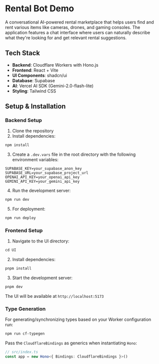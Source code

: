 # Rental Bot Demo

A conversational AI-powered rental marketplace that helps users find and rent various items like cameras, drones, and gaming consoles. The application features a chat interface where users can naturally describe what they're looking for and get relevant rental suggestions.

## Tech Stack

- **Backend**: Cloudflare Workers with Hono.js
- **Frontend**: React + Vite
- **UI Components**: shadcn/ui
- **Database**: Supabase
- **AI**: Vercel AI SDK (Gemini-2.0-flash-lite)
- **Styling**: Tailwind CSS

## Setup & Installation

### Backend Setup

1. Clone the repository
2. Install dependencies:
```txt
npm install
```

3. Create a `.dev.vars` file in the root directory with the following environment variables:
```
SUPABASE_KEY=your_supabase_anon_key
SUPABASE_URL=your_supabase_project_url
OPENAI_API_KEY=your_openai_api_key
GEMINI_API_KEY=your_gemini_api_key
```

4. Run the development server:
```txt
npm run dev
```

5. For deployment:
```txt
npm run deploy
```

### Frontend Setup

1. Navigate to the UI directory:
```txt
cd UI
```

2. Install dependencies:
```txt
pnpm install
```

3. Start the development server:
```txt
pnpm dev
```

The UI will be available at `http://localhost:5173`

### Type Generation

For generating/synchronizing types based on your Worker configuration run:
```txt
npm run cf-typegen
```

Pass the `CloudflareBindings` as generics when instantiating `Hono`:

```ts
// src/index.ts
const app = new Hono<{ Bindings: CloudflareBindings }>()
```
